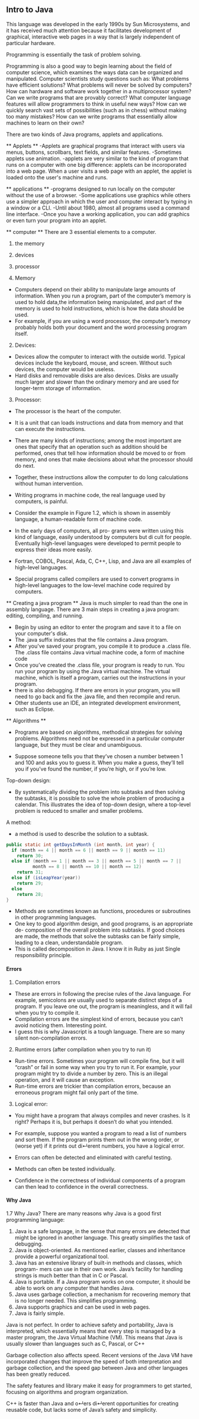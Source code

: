 ## Intro to Java

This language was developed in the early 1990s by Sun Microsystems, and it has received
much attention because it facilitates development of graphical, interactive web pages in a
way that is largely independent of particular hardware.

Programming is essentially the task of problem solving.

Programming is also a good way to begin learning about the field of computer science, which examines the ways data
can be organized and manipulated. Computer scientists study questions such as:
What problems have efficient solutions? What problems will never be solved by computers?
How can hardware and software work together in a multiprocessor system?
Can we write programs that are provably correct?
What computer language features will allow programmers to think in useful new ways?
How can we quickly search vast sets of possibilities (such as in chess) without making too many mistakes?
How can we write programs that essentially allow machines to learn on their own?


There are two kinds of Java programs, applets and applications.

** Applets **
-Applets are graphical programs that interact with users via menus, buttons, scrollbars, text fields, and similar features.
-Sometimes applets use animation.
-applets are very similar to the kind of program that runs on a computer with one big difference: applets can be
incoroporated into a web page. When a user visits a web page with an applet, the applet is loaded onto the user's machine and runs.

** applications **
-programs designed to run locally on the computer without the use of a browser.
-Some applications use graphics while others use a simpler approach in which the user and computer interact by typing
in a window or a CLI.
-Until about 1980, almost all programs used a command line interface.
-Once you have a working application, you can add graphics or even turn your program into an applet.


** computer **
There are 3 essential elements to a computer.
1. the memory
2. devices
3. processor

1. Memory
- Computers depend on their ability to manipulate large amounts of information.
When you run a program, part of the computer’s memory is used to hold
data,the information being manipulated,
and part of the memory is used to hold instructions, which is how the data should be used.
- For example, if you are using a word processor,
the computer’s memory probably holds both your document and the word processing program itself.

2. Devices:
- Devices allow the computer to interact with the outside world.
Typical devices include the keyboard, mouse, and screen. Without such devices, the computer would be useless.
- Hard disks and removable disks are also devices.
Disks are usually much larger and slower than the ordinary memory and are used for longer-term storage of information.

3. Processor:
- The processor is the heart of the computer.
- It is a unit that can loads instructions and data from memory and that can execute the instructions.
- There are many kinds of instructions; among the most important are ones that specify that an operation such as addition should be performed, ones that tell how information should be moved to or from memory, and ones that make decisions about what the processor should do next.
- Together, these instructions allow the computer to do long calculations without human intervention.

- Writing programs in machine code, the real language used by computers, is painful.
- Consider the example in Figure 1.2, which is shown in assembly language, a human-readable form of machine code.
- In the early days of computers, all pro- grams were written using this kind of language, easily understood by computers but di cult for people. Eventually high-level languages were developed to permit people to express their ideas more easily.
- Fortran, COBOL, Pascal, Ada, C, C++, Lisp, and Java are all examples of high-level languages.
- Special programs called compilers are used to convert programs in high-level languages to the low-level machine code required by computers.



** Creating a java program **
Java is much simpler to read than the one in assembly language.
There are 3 main steps in creating a java program: editing, compiling, and running.
- Begin by using an editor to enter the program and save it to a file on your computer's disk.
- The .java suffix indicates that the file contains a Java program.
- After you've saved your program, you compile it to produce a .class file. The .class file contains Java virtual machine code, a form of machine code
- Once you’ve created the .class file, your program is ready to run. You run your program by using the Java virtual machine. The virtual machine, which is itself a program, carries out the instructions in your program.
- there is also debugging. If there are errors in your program, you will need to go back and fix the .java file, and then recompile and rerun.
- Other students use an IDE, an integrated development environment, such as Eclipse.


** Algorithms **
- Programs are based on algorithms, methodical strategies for solving problems.
Algorithms need not be expressed in a particular computer language, but they must be clear and unambiguous.

- Suppose someone tells you that they’ve chosen a number between 1 and 100 and asks you to guess it.
When you make a guess, they’ll tell you if you’ve found the number, if you’re high, or if you’re low.

Top-down design:
- By systematically dividing the problem into subtasks and then solving the subtasks,
it is possible to solve the whole problem of producing a calendar.
This illustrates the idea of top-down design, where a top-level problem is
reduced to smaller and smaller problems.


A method:
- a method is used to describe the solution to a subtask.

```java
public static int getDaysInMonth (int month, int year) {
  if (month == 4 || month == 6 || month == 9 || month == 11)
    return 30;
  else if (month == 1 || month == 3 || month == 5 || month == 7 ||
          month == 8 || month == 10 || month == 12)
    return 31;
  else if (isLeapYear(year))
    return 29;
  else
    return 28;
}
```

- Methods are sometimes known as functions, procedures or subroutines in other programming languages.
- One key to good algorithm design, and good programs, is an appropriate de- composition of the overall problem into subtasks. If good choices are made, the methods that solve the subtasks can be fairly simple, leading to a clean, understandable program.
- This is called decomposition in Java. I know it in Ruby as just Single responsibility principle.

#### Errors
1. Compilation errors
- These are errors in following the precise rules of the Java language. For example, semicolons are usually used to separate distinct steps of a program. If you leave one out, the program is meaningless, and it will fail when you try to compile it.
- Compilation errors are the simplest kind of errors, because you can’t avoid noticing them. Interesting point.
- I guess this is why Javascript is a tough language. There are so many silent non-compilation errors.

2. Runtime errors (after compilation when you try to run it)
- Run-time errors. Sometimes your program will compile fine, but it will “crash” or fail in some way when you try to run it. For example, your program might try to divide a number by zero. This is an illegal operation, and it will cause an exception.
- Run-time errors are trickier than compilation errors, because an erroneous program might fail only part of the time.

3. Logical error:
- You might have a program that always compiles and never crashes.
Is it right? Perhaps it is, but perhaps it doesn’t do what you intended.
- For example, suppose you wanted a program to read a list of numbers and sort them. If the program prints them out in the wrong order, or (worse yet) if it prints out di↵erent numbers, you have a logical error.

- Errors can often be detected and eliminated with careful testing.
- Methods can often be tested individually.
- Confidence in the correctness of individual components of a program can then lead to confidence in the overall correctness.


#### Why Java  
1.7 Why Java?
There are many reasons why Java is a good first programming language:
1. Java is a safe language, in the sense that many errors are detected that might be ignored in another language. This greatly simplifies the task of debugging.
2. Java is object-oriented. As mentioned earlier, classes and inheritance provide a powerful organizational tool.
3. Java has an extensive library of built-in methods and classes, which program- mers can use in their own work. Java’s facility for handling strings is much better than that in C or Pascal.
4. Java is portable. If a Java program works on one computer, it should be able
to work on any computer that handles Java.
5. Java uses garbage collection, a mechanism for recovering memory that is no longer needed. This simplifies programming.
6. Java supports graphics and can be used in web pages.
7. Java is fairly simple.

Java is not perfect. In order to achieve safety and portability, Java is interpreted, which essentially means that every step is managed by a master program, the Java Virtual Machine (VM). This means that Java is usually slower than languages such as C, Pascal, or C++

Garbage collection also affects speed. Recent versions of the Java VM have incorporated changes that improve the speed of both interpretation and garbage collection, and the speed gap between Java and other languages has been greatly reduced.

The safety features and library make it easy for programmers to get started, focusing on algorithms and program organization.

C++ is faster than Java and o↵ers di↵erent opportunities for creating reusable code, but lacks some of Java’s safety and simplicity.
